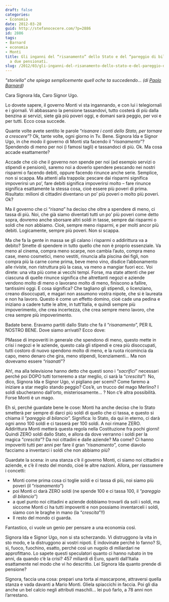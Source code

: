 ```yaml
---
draft: false
categories:
- Economia
date: 2012-03-28
guid: http://stefanocecere.com/?p=2886
id: 2886
tags:
- Barnard
- economia
- Monti
title: Gli inganni del “risanamento” dello Stato e del “pareggio di bilancio” spiegati
  a due pensionati.
slug: /2012/03/gli-inganni-del-risanamento-dello-stato-e-del-pareggio-di-bilancio-spiegati-a-due-pensionati/
---
```


_"storiella" che spiega semplicemente quell oche ta succedendo… (di [Paolo Barnard](http://paolobarnard.info/intervento_mostra_go.php?id=353))_

Cara Signora Ida, Caro Signor Ugo.

Lo dovete sapere, il governo Monti vi sta ingannando, e con lui i telegiornali e i giornali. Vi abbassano la pensione tassandovi, tutto costerà di più dalla benzina ai servizi, siete già più poveri oggi, e domani sarà peggio, per voi e per tutti. Ecco cosa succede.

Quante volte avete sentito le parole “_risanare i conti dello Stato, per tornare a crescere_”? Ok, tante volte, ogni giorno in Tv. Bene. Signora Ida e Signor Ugo, in che modo il governo di Monti sta facendo il “_risanamento_”? Spendendo di meno per noi (i famosi tagli) e tassandoci di più. Ok. Ma cosa accade esattamente?

Accade che ciò che il governo non spende per noi (ad esempio servizi o stipendi e pensioni), saremo noi a doverlo spendere pescando nei nostri risparmi o facendo debiti, oppure facendo rinunce anche serie. Semplice, non si scappa. Ma attenti alla trappola: pescare dai risparmi significa impoverirsi un po’, fare debiti significa impoverirsi molto – fare rinunce significa esattamente la stessa cosa, cioè essere più poveri di prima. Risultato: milioni di cittadini diventano un po’ più poveri o molto più poveri. Ok?

Ma il governo che ci “_risana_” ha deciso che oltre a spendere di meno, ci tassa di più. Noi, che già siamo diventati tutti un po’ più poveri come detto sopra, dovremo anche sborsare altri soldi in tasse, sempre dai risparmi o soldi che non abbiamo. Cioè, sempre meno risparmi, e per molti ancor più debiti. Logicamente, sempre più poveri. Non si scappa.

Ma che fa la gente in massa se gli calano i risparmi o addirittura va a debito? Smette di spendere in tutto quello che non è proprio essenziale. Va meno al cinema, compra meno scarpe, non cambia l’auto, compra meno case, meno cosmetici, meno vestiti, rinuncia alla piscina dei figli, non compra più la carne come prima, beve meno vino, disdice l’abbonamento alle riviste, non ristruttura più la casa, va meno a mangiar fuori ecc. Voi direte: una vita più come ai vecchi tempi. Forse, ma state attenti che per ciascuna di quelle rinunce significa che altrettanti negozi e aziende vendono molto di meno o lavorano molto di meno, finiscono a fallire, tantissimi oggi. E cosa significa? Che tagliano gli stipendi, o licenziano, creano disoccupati, e magari non assumono vostra nipote, che si è laureata e non ha lavoro. Questo è come un effetto domino, cioè cade una pedina e iniziano a cadere tutte le altre, in tutt’Italia, e quindi sempre più impoverimento, che crea incertezza, che crea sempre meno lavoro, che crea sempre più impoverimento.

Badate bene. Eravamo partiti dallo Stato che fa il “_risanamento_”, PER IL NOSTRO BENE. Dove siamo arrivati? Ecco dove:

PMasse di impoveriti in generale che spendono di meno, questo mette in crisi i negozi e le aziende, questo cala gli stipendi e crea più disoccupati, tutti costoro di nuovo spendono molto di meno, e la ruota ricomincia da capo, meno denaro che gira, meno stipendi, licenziamenti… Ma non dovevamo essere “_risanati_”?

Ah!, ma alla televisione hanno detto che questi sono i “_sacrifici_” necessari perché poi DOPO tutti torneremo a star meglio, ci sarà la “_crescita_”!  No, dico, Signora Ida e Signor Ugo, vi pigliano per scemi? Come faremo a iniziare a star meglio stando peggio? Cos’è, un trucco del mago Merlino? I soldi sbucheranno dall’orto, misteriosamente… ? Non c’è altra possibilità. Forse Monti è un mago.

Eh sì, perché guardate bene le cose: Monti ha anche deciso che lo Stato smetterà per sempre di darci più soldi di quello che ci tassa, e questo si chiama il “_pareggio di bilancio_”. Significa: lo Stato, da qui in eterno, ci darà ogni anno 100 soldi e ci tasserà per 100 soldi. A noi rimane ZERO. Addirittura Monti metterà questa regola nella Costituzione fra pochi giorni! Quindi ZERO soldi dallo Stato, e allora da dove verranno i soldi per la magica “_crescita_”? Da noi cittadini e dalle aziende? Ma come? Ci hanno impoveriti tutti per anni per fare il gran “_risanamento_”, come diavolo facciamo a inventarci i soldi che non abbiamo più?

Guardate la scena: in una stanza c’è il governo Monti, ci siamo noi cittadini e aziende, e c’è il resto del mondo, cioè le altre nazioni. Allora, per riassumere i concetti:

- Monti come prima cosa ci toglie soldi e ci tassa di più, noi siamo più poveri (il “_risanamento_”)
- poi Monti ci darà ZERO soldi (ne spende 100 e ci tassa 100, il “_pareggio di bilancio_”)
- a quel punto noi cittadini e aziende dobbiamo trovarli da soli i soldi, ma siccome Monti ci ha tutti impoveriti e non possiamo inventarceli i soldi, siamo con le braghe in mano (la “_crescita_”!!)
- Il resto del mondo ci guarda.

Fantastico, ci vuole un genio per pensare a una economia così.

Signora Ida e Signor Ugo, non si sta scherzando. Vi distruggono la vita in sto modo, e la distruggono ai vostri nipoti. E indovinate perché lo fanno? Sì, sì, fuoco, fuochino, esatto, perché così un nugolo di miliardari ne approfittano. Lo sapete questi speculatori quanto ci hanno rubato in tre anni, da quando c’è la crisi? 457 miliardi di Euro, spariti dall’Italia esattamente nel modo che vi ho descritto. Lei Signora Ida quanto prende di pensione?

Signora, faccia una cosa: prepari una torta al mascarpone, attraversi quella stanza e vada davanti a Mario Monti. Gliela spiaccichi in faccia. Poi gli dia anche un bel calcio negli attributi maschili… lei può farlo, a 78 anni non l’arrestano.